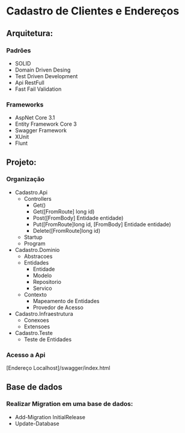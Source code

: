 # Cadastro de Clientes e Endereços

## Arquitetura:

### Padrões
* SOLID
* Domain Driven Desing
* Test Driven Development
* Api RestFull
* Fast Fail Validation

### Frameworks
* AspNet Core 3.1
* Entity Framework Core 3
* Swagger Framework
* XUnit
* Flunt

## Projeto:

### Organização

* Cadastro.Api
  * Controllers
    * Get()
    * Get([FromRoute] long id)
    * Post([FromBody] Entidade entidade)
    * Put([FromRoute]long id, [FromBody] Entidade entidade)
    * Delete([FromRoute]long id)
  * Startup
  * Program
* Cadastro.Dominio
  * Abstracoes
  * Entidades
    * Entidade
    * Modelo
    * Repositorio
    * Servico
  * Contexto
    * Mapeamento de Entidades
    * Provedor de Acesso
* Cadastro.Infraestrutura
  * Conexoes
  * Extensoes
* Cadastro.Teste
  * Teste de Entidades

### Acesso a Api
[Endereço Localhost]/swagger/index.html


## Base de dados
### Realizar Migration em uma base de dados:
* Add-Migration InitialRelease
* Update-Database
